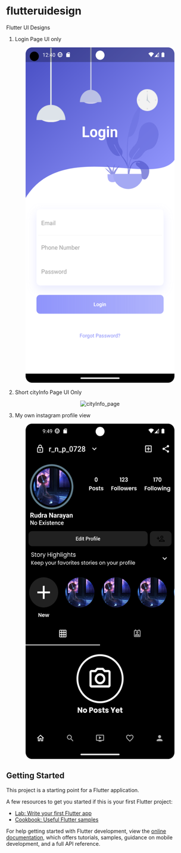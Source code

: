 # flutteruidesign

Flutter UI Designs

1. Login Page UI only

<div align = "center">
  <img height = "900" width ="400" src ="screenshots/Screenshot_20221231_124103.png" alt = "login_page">
</div>

2. Short cityInfo Page UI Only

<div align = "center">
  <img height = "900" width ="400" src ="screenshots/madridcity_page.png" alt = "cityInfo_page">
</div>

3. My own instagram profile view

<div align = "center">
  <img height = "900" width ="400" src ="screenshots/myinsta_profile_page.png" alt = "instagram_profile">
</div>

## Getting Started

This project is a starting point for a Flutter application.

A few resources to get you started if this is your first Flutter project:

- [Lab: Write your first Flutter app](https://docs.flutter.dev/get-started/codelab)
- [Cookbook: Useful Flutter samples](https://docs.flutter.dev/cookbook)

For help getting started with Flutter development, view the
[online documentation](https://docs.flutter.dev/), which offers tutorials,
samples, guidance on mobile development, and a full API reference.
